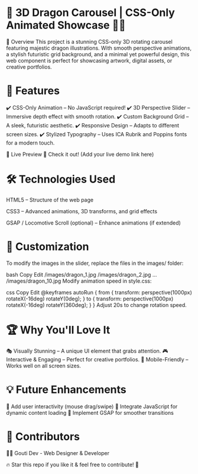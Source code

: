 # 🎨 3D Dragon Carousel | CSS-Only Animated Showcase 🐉✨
🌟 Overview
This project is a stunning CSS-only 3D rotating carousel featuring majestic dragon illustrations. With smooth perspective animations, a stylish futuristic grid background, and a minimal yet powerful design, this web component is perfect for showcasing artwork, digital assets, or creative portfolios.

# 🚀 Features
✔️ CSS-Only Animation – No JavaScript required!
✔️ 3D Perspective Slider – Immersive depth effect with smooth rotation.
✔️ Custom Background Grid – A sleek, futuristic aesthetic.
✔️ Responsive Design – Adapts to different screen sizes.
✔️ Stylized Typography – Uses ICA Rubrik and Poppins fonts for a modern touch.

🎥 Live Preview
🔗 Check it out! (Add your live demo link here)

# 🛠️ Technologies Used
HTML5 – Structure of the web page

CSS3 – Advanced animations, 3D transforms, and grid effects

GSAP / Locomotive Scroll (optional) – Enhance animations (if extended)

# 🎨 Customization
To modify the images in the slider, replace the files in the images/ folder:

bash
Copy
Edit
/images/dragon_1.jpg
/images/dragon_2.jpg
...
/images/dragon_10.jpg
Modify animation speed in style.css:

css
Copy
Edit
@keyframes autoRun {
    from {
        transform: perspective(1000px) rotateX(-16deg) rotateY(0deg);
    }
    to {
        transform: perspective(1000px) rotateX(-16deg) rotateY(360deg);
    }
}
Adjust 20s to change rotation speed.

# 🏆 Why You'll Love It
🎭 Visually Stunning – A unique UI element that grabs attention.
🎮 Interactive & Engaging – Perfect for creative portfolios.
📱 Mobile-Friendly – Works well on all screen sizes.

# 💡 Future Enhancements
🔹 Add user interactivity (mouse drag/swipe)
🔹 Integrate JavaScript for dynamic content loading
🔹 Implement GSAP for smoother transitions

# 🤝 Contributors
👨‍💻 Gouti Dev - Web Designer & Developer

🔥 Star this repo if you like it & feel free to contribute! 🚀
